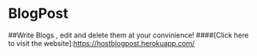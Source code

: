 # BlogPost
##Write Blogs , edit and delete them at your convinience!
####[Click here to visit the website]:https://hostblogpost.herokuapp.com/
